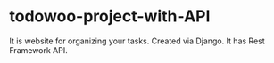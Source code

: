 # todowoo-project-with-API

It is website for organizing your tasks. Created via Django. It has Rest Framework API.
